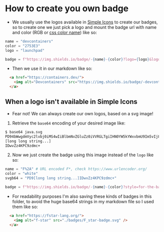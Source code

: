 # How to create you own badge

- We usually use the logos available in [Simple Icons](https://simpleicons.org) to create our badges, so to create one we just pick
  a logo and mount the badge url with name and color (RGB or [css color name](https://www.w3schools.com/cssref/css_colors.php)) like so:
```py
name = "devcontainers"
color = "2753E3"
logo = "launchpad"

badge = f"https://img.shields.io/badge/-{name}-{color}?logo={logo}&logoColor=white&style=for-the-badge"
```
- Then we use it in our markdown like so:
```md
  <a href="https://containers.dev/">
    <img alt="Devcontainers" src="https://img.shields.io/badge/-devcontainers-2753E3?logo=launchpad&logoColor=white&style=for-the-badge" />
  </a>
```

## When a logo isn't available in Simple Icons
- Fear not! We can always create our own logos, based on a svg image!
1. Retrieve the `base64` encoding of your desired image like:
```bash
$ base64 java.svg
PD94bWwgdmVyc2lvbj0iMS4wIiBlbmNvZGluZz0iVVRGLTgiIHN0YW5kYWxvbmU9Im5vIj8+Cjwh
[long long string...]
IDwvZz4KPC9zdmc+
```
2. Now we just create the badge using this image instead of the `logo` like so:
```py
name = "F%2A" # URL encoded F*, check https://www.urlencoder.org/
color = "white" 
svgb64 = "PD9[long long string...]IDwvZz4KPC9zdmc+"

badge = f"https://img.shields.io/badge/-{name}-{color}?style=for-the-badge&logo=data:image/svg%2bxml;base64,{svgb64}"
```
- For readability purposes I'm also saving these kinds of badges in this folder, to avoid the huge base64 strings in my markdown file
  so I used them like so:
```md
  <a href="https://fstar-lang.org/">
    <img alt="f-star" src="./badges/F_star-badge.svg" />
  </a>
```
